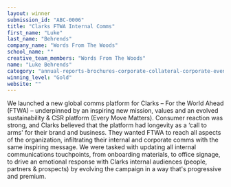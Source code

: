 ```yaml
---
layout: winner
submission_id: "ABC-0006"
title: "Clarks FTWA Internal Comms"
first_name: "Luke"
last_name: "Behrends"
company_name: "Words From The Woods"
school_name: ""
creative_team_members: "Words From The Woods"
name: "Luke Behrends"
category: "annual-reports-brochures-corporate-collateral-corporate-event-design"
winning_level: "Gold"
website: ""
---
```


We launched a new global comms platform for Clarks – For the World Ahead (FTWA) – underpinned by an inspiring new mission, values and an evolved sustainability & CSR platform (Every Move Matters). Consumer reaction was strong, and Clarks believed that the platform had longevity as a ‘call to arms' for their brand and business. They wanted FTWA to reach all aspects of the organization, infiltrating their internal and corporate comms with the same inspiring message. We were tasked with updating all internal communications touchpoints, from onboarding materials, to office signage, to drive an emotional response with Clarks internal audiences (people, partners & prospects) by evolving the campaign in a way that's progressive and premium.
